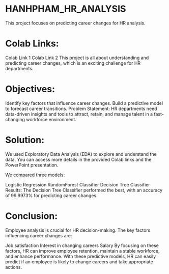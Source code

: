 # HANHPHAM_HR_ANALYSIS
This project focuses on predicting career changes for HR analysis.

# Colab Links:

Colab Link 1
Colab Link 2
This project is all about understanding and predicting career changes, which is an exciting challenge for HR departments.

# Objectives:
Identify key factors that influence career changes.
Build a predictive model to forecast career transitions.
Problem Statement:
HR departments need data-driven insights and tools to attract, retain, and manage talent in a fast-changing workforce environment.

# Solution:
We used Exploratory Data Analysis (EDA) to explore and understand the data. You can access more details in the provided Colab links and the PowerPoint presentation.

We compared three models:

Logistic Regression
RandomForest Classifier
Decision Tree Classifier
Results: The Decision Tree Classifier performed the best, with an accuracy of 99.9973% for predicting career changes.

# Conclusion:
Employee analysis is crucial for HR decision-making. The key factors influencing career changes are:

Job satisfaction
Interest in changing careers
Salary
By focusing on these factors, HR can improve employee retention, maintain a stable workforce, and enhance performance. With these predictive models, HR can easily predict if an employee is likely to change careers and take appropriate actions.





